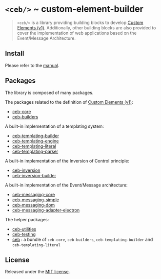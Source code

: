 # `<ceb/>` ~ custom-element-builder

> `<ceb/>` is a library providing building blocks to develop [Custom Elements (v1)]. Additionally, other building blocks are also provided to cover the implementation of web applications based on the Event/Message Architecture.

## Install

Please refer to the [manual](https://tmorin.github.io/ceb).

## Packages

The library is composed of many packages.

The packages related to the definition of [Custom Elements (v1)]:

- [ceb-core](modules/_tmorin_ceb_core.html)
- [ceb-builders](modules/_tmorin_ceb_builders.html)

A built-in implementation of a templating system:

- [ceb-templating-builder](modules/_tmorin_ceb_templating_builder.html)
- [ceb-templating-engine](modules/_tmorin_ceb_templating_engine.html)
- [ceb-templating-literal](modules/_tmorin_ceb_templating_literal.html)
- [ceb-templating-parser](modules/_tmorin_ceb_templating_parser.html)

A built-in implementation of the Inversion of Control principle:

- [ceb-inversion](modules/_tmorin_ceb_inversion.html)
- [ceb-inversion-builder](modules/_tmorin_ceb_inversion_builder.html)

A built-in implementation of the Event/Message architecture:

- [ceb-messaging-core](modules/_tmorin_ceb_messaging_core.html)
- [ceb-messaging-simple](modules/_tmorin_ceb_messaging_simple.html)
- [ceb-messaging-dom](modules/_tmorin_ceb_messaging_dom.html)
- [ceb-messaging-adapter-electron](modules/_tmorin_ceb_messaging_bus_adapter_ipc.html)

The helper packages:

- [ceb-utilities](modules/_tmorin_ceb_utilities.html)
- [ceb-testing](modules/_tmorin_ceb_testing.html)
- [ceb](modules/_tmorin_ceb.html) : a bundle of `ceb-core`, `ceb-builders`, `ceb-templating-builder` and `ceb-templating-literal`

## License

Released under the [MIT license].

[Custom Elements (v1)]: https://html.spec.whatwg.org/multipage/custom-elements.html
[MIT license]: http://opensource.org/licenses/MIT
